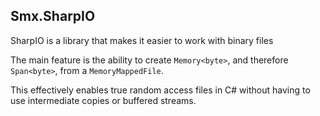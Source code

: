 ## Smx.SharpIO
SharpIO is a library that makes it easier to work with binary files

The main feature is the ability to create `Memory<byte>`, and therefore `Span<byte>`, from a `MemoryMappedFile`.

This effectively enables true random access files in C# without having to use intermediate copies or buffered streams.



